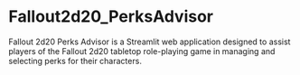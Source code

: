 # Fallout2d20_PerksAdvisor
Fallout 2d20 Perks Advisor is a Streamlit web application designed to assist players of the Fallout 2d20 tabletop role-playing game in managing and selecting perks for their characters. 
